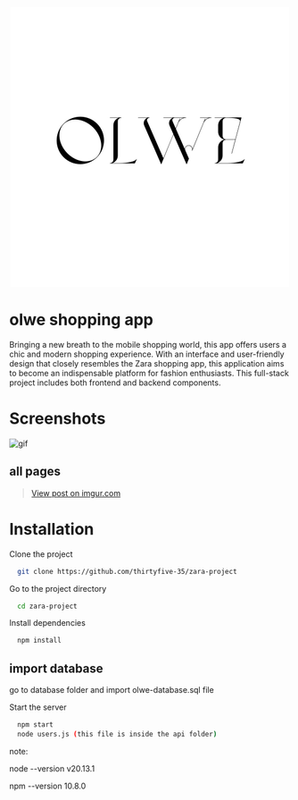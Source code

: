 <div align="center">
  <img src="https://github.com/thirtyfive-35/zara-project/blob/main/assets/images/logo/logo-README.png" alt="Proje Gösterimi">
</div>


# olwe shopping app

Bringing a new breath to the mobile shopping world, this app offers users a chic and modern shopping experience. With an interface and user-friendly design that closely resembles the Zara shopping app, this application aims to become an indispensable platform for fashion enthusiasts. This full-stack project includes both frontend and backend components.

# Screenshots

![gif](https://github.com/thirtyfive-35/zara-project/blob/main/gif/tovideo.gif)


## all pages

<blockquote class="imgur-embed-pub" lang="en" data-id="a/k6uVPQv"><a href="//imgur.com/a/k6uVPQv">View post on imgur.com</a></blockquote>



# Installation

Clone the project

```bash
  git clone https://github.com/thirtyfive-35/zara-project
```

Go to the project directory

```bash
  cd zara-project
```

Install dependencies

```bash
  npm install
```

## import database

go to database folder and import olwe-database.sql file



Start the server

```bash
  npm start
  node users.js (this file is inside the api folder)
```


note:

node --version
v20.13.1

npm --version
10.8.0





